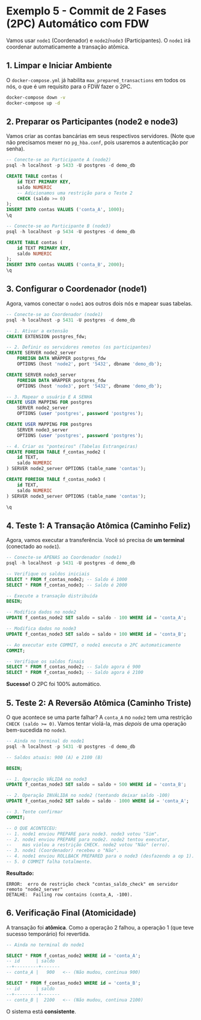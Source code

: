 # Exemplo 5 - Commit de 2 Fases (2PC) Automático com FDW

Vamos usar `node1` (Coordenador) e `node2`/`node3` (Participantes). O `node1` irá coordenar automaticamente a transação atômica.

## 1\. Limpar e Iniciar Ambiente

O `docker-compose.yml` já habilita `max_prepared_transactions` em todos os nós, o que é um requisito para o FDW fazer o 2PC.

```sh
docker-compose down -v
docker-compose up -d
```

## 2\. Preparar os Participantes (node2 e node3)

Vamos criar as contas bancárias em seus respectivos servidores. (Note que não precisamos mexer no `pg_hba.conf`, pois usaremos a autenticação por senha).

```sql
-- Conecte-se ao Participante A (node2)
psql -h localhost -p 5433 -U postgres -d demo_db

CREATE TABLE contas (
    id TEXT PRIMARY KEY,
    saldo NUMERIC
    -- Adicionamos uma restrição para o Teste 2
    CHECK (saldo >= 0)
);
INSERT INTO contas VALUES ('conta_A', 1000);
\q
```

```sql
-- Conecte-se ao Participante B (node3)
psql -h localhost -p 5434 -U postgres -d demo_db

CREATE TABLE contas (
    id TEXT PRIMARY KEY,
    saldo NUMERIC
);
INSERT INTO contas VALUES ('conta_B', 2000);
\q
```

## 3\. Configurar o Coordenador (node1)

Agora, vamos conectar o `node1` aos outros dois nós e mapear suas tabelas.

```sql
-- Conecte-se ao Coordenador (node1)
psql -h localhost -p 5431 -U postgres -d demo_db

-- 1. Ativar a extensão
CREATE EXTENSION postgres_fdw;

-- 2. Definir os servidores remotos (os participantes)
CREATE SERVER node2_server
    FOREIGN DATA WRAPPER postgres_fdw
    OPTIONS (host 'node2', port '5432', dbname 'demo_db');

CREATE SERVER node3_server
    FOREIGN DATA WRAPPER postgres_fdw
    OPTIONS (host 'node3', port '5432', dbname 'demo_db');

-- 3. Mapear o usuário E A SENHA
CREATE USER MAPPING FOR postgres
    SERVER node2_server
    OPTIONS (user 'postgres', password 'postgres');

CREATE USER MAPPING FOR postgres
    SERVER node3_server
    OPTIONS (user 'postgres', password 'postgres');

-- 4. Criar os "ponteiros" (Tabelas Estrangeiras)
CREATE FOREIGN TABLE f_contas_node2 (
    id TEXT,
    saldo NUMERIC
) SERVER node2_server OPTIONS (table_name 'contas');

CREATE FOREIGN TABLE f_contas_node3 (
    id TEXT,
    saldo NUMERIC
) SERVER node3_server OPTIONS (table_name 'contas');

\q
```

## 4\. Teste 1: A Transação Atômica (Caminho Feliz)

Agora, vamos executar a transferência. Você só precisa de **um terminal** (conectado ao `node1`).

```sql
-- Conecte-se APENAS ao Coordenador (node1)
psql -h localhost -p 5431 -U postgres -d demo_db

-- Verifique os saldos iniciais
SELECT * FROM f_contas_node2; -- Saldo é 1000
SELECT * FROM f_contas_node3; -- Saldo é 2000

-- Execute a transação distribuída
BEGIN;

-- Modifica dados no node2
UPDATE f_contas_node2 SET saldo = saldo - 100 WHERE id = 'conta_A';

-- Modifica dados no node3
UPDATE f_contas_node3 SET saldo = saldo + 100 WHERE id = 'conta_B';

-- Ao executar este COMMIT, o node1 executa o 2PC automaticamente
COMMIT;

-- Verifique os saldos finais
SELECT * FROM f_contas_node2; -- Saldo agora é 900
SELECT * FROM f_contas_node3; -- Saldo agora é 2100
```

**Sucesso\!** O 2PC foi 100% automático.

## 5\. Teste 2: A Reversão Atômica (Caminho Triste)

O que acontece se uma parte falhar? A `conta_A` no `node2` tem uma restrição `CHECK (saldo >= 0)`. Vamos tentar violá-la, mas _depois_ de uma operação bem-sucedida no `node3`.

```sql
-- Ainda no terminal do node1
psql -h localhost -p 5431 -U postgres -d demo_db

-- Saldos atuais: 900 (A) e 2100 (B)

BEGIN;

-- 1. Operação VÁLIDA no node3
UPDATE f_contas_node3 SET saldo = saldo + 500 WHERE id = 'conta_B';

-- 2. Operação INVÁLIDA no node2 (tentando deixar saldo -100)
UPDATE f_contas_node2 SET saldo = saldo - 1000 WHERE id = 'conta_A';

-- 3. Tente confirmar
COMMIT;

-- O QUE ACONTECEU:
-- 1. node1 enviou PREPARE para node3. node3 votou "Sim".
-- 2. node1 enviou PREPARE para node2. node2 tentou executar,
--    mas violou a restrição CHECK. node2 votou "Não" (erro).
-- 3. node1 (Coordenador) recebeu o "Não".
-- 4. node1 enviou ROLLBACK PREPARED para o node3 (desfazendo a op 1).
-- 5. O COMMIT falha totalmente.
```

**Resultado:**

```
ERROR:  erro de restrição check "contas_saldo_check" em servidor remoto "node2_server"
DETALHE:  Failing row contains (conta_A, -100).
```

## 6\. Verificação Final (Atomicidade)

A transação foi **atômica**. Como a operação 2 falhou, a operação 1 (que teve sucesso temporário) foi revertida.

```sql
-- Ainda no terminal do node1

SELECT * FROM f_contas_node2 WHERE id = 'conta_A';
-- id      | saldo
--+---------+-------
-- conta_A |   900   <-- (Não mudou, continua 900)

SELECT * FROM f_contas_node3 WHERE id = 'conta_B';
-- id      | saldo
--+---------+-------
-- conta_B |  2100   <-- (Não mudou, continua 2100)
```

O sistema está **consistente**.
